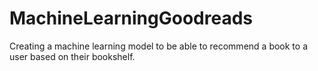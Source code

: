 # MachineLearningGoodreads
Creating a machine learning model to be able to recommend a book to a user based on their bookshelf.
